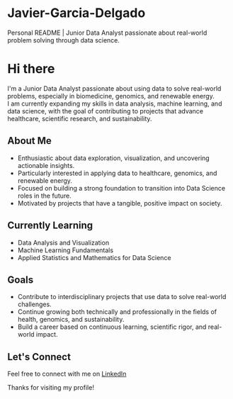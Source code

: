 # Javier-Garcia-Delgado
Personal README | Junior Data Analyst passionate about real-world problem solving through data science.

# Hi there 

I'm a Junior Data Analyst passionate about using data to solve real-world problems, especially in biomedicine, genomics, and renewable energy.  
I am currently expanding my skills in data analysis, machine learning, and data science, with the goal of contributing to projects that advance healthcare, scientific research, and sustainability.


##  About Me
-  Enthusiastic about data exploration, visualization, and uncovering actionable insights.
-  Particularly interested in applying data to healthcare, genomics, and renewable energy.
-  Focused on building a strong foundation to transition into Data Science roles in the future.
-  Motivated by projects that have a tangible, positive impact on society.


##  Currently Learning
- Data Analysis and Visualization
- Machine Learning Fundamentals
- Applied Statistics and Mathematics for Data Science


##  Goals
- Contribute to interdisciplinary projects that use data to solve real-world challenges.
- Continue growing both technically and professionally in the fields of health, genomics, and sustainability.
- Build a career based on continuous learning, scientific rigor, and real-world impact.


##  Let's Connect
Feel free to connect with me on [LinkedIn](https://www.linkedin.com/javiergdelgado) 

Thanks for visiting my profile!
